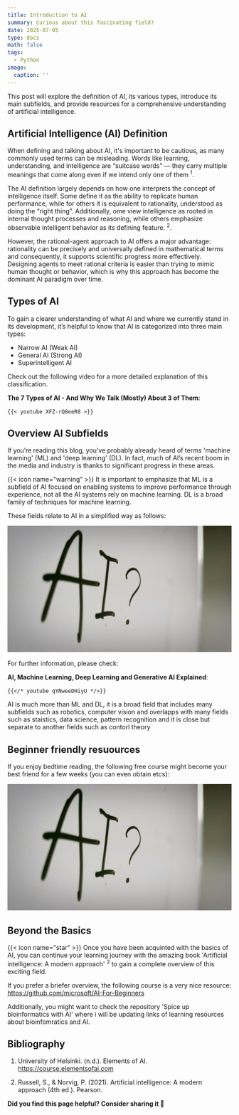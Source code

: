 ```yaml
---
title: Introduction to AI 
summary: Curious about this fascinating field?
date: 2025-07-05
type: docs
math: false
tags:
  - Python
image:
  caption: ''
---
```


This post will explore the definition of AI, its various types, introduce its main subfields, and provide resources for a comprehensive understanding of artificial intelligence.

## Artificial Intelligence (AI) Definition

When defining and talking about AI, it's important to be cautious, as many commonly used terms can be misleading. Words like learning, understanding, and intelligence are “suitcase words” — they carry multiple meanings that come along even if we intend only one of them <sup>1</sup>.

The AI definition largely depends on how one interprets the concept of intelligence itself. Some define it as the ability to replicate human performance, while for others it is equivalent to rationality, understood as doing the “right thing”. Additionally, ome view intelligence as rooted in internal thought processes and reasoning, while others emphasize observable intelligent behavior as its defining feature.
 <sup>2</sup>.

However, the rational-agent approach to AI offers a major advantage: rationality can be precisely and universally defined in mathematical terms and consequently, it supports scientific progress more effectively. Designing agents to meet rational criteria is easier than trying to mimic human thought or behavior, which is why this approach has become the dominant AI paradigm over time.

## Types of AI

To gain a clearer understanding of what AI and where we currently stand in its development, it’s helpful to know that AI is categorized into three main types:

- Narrow AI (Weak AI)
- General AI (Strong AI)
- Superintelligent AI

Check out the following video for a more detailed explanation of this classification.

**The 7 Types of AI - And Why We Talk (Mostly) About 3 of Them**:

    {{< youtube XFZ-rQ8eeR8 >}} 

## Overview AI Subfields

If you’re reading this blog, you’ve probably already heard of terms 'machine learning' (ML) and 'deep learning' (DL). In fact, much of AI’s recent boom in the media and industry is thanks to significant progress in these areas.

{{< icon name="warning" >}} It is important to emphasize that ML is a subfield of AI focused on enabling systems to improve performance through experience, not all the AI systems rely on machine learning. DL is a broad family of techniques for machine learning.

These fields relate to AI in a simplified way as follows:

![Alt text](featured.jpg)

For further information, please check:

**AI, Machine Learning, Deep Learning and Generative AI Explained**:

    {{</* youtube qYNweeDHiyU */>}} 


 AI is much more than ML and DL, it is a broad field that includes many subfields such as robotics, computer vision and overlapps with many fields such as staistics, data science, pattern recognition and it is close but separate to another fields such as contorl theory 
 
## Beginner friendly resuources

If you enjoy bedtime reading, the following free course might become your best friend for a few weeks (you can even obtain etcs): 

[![Elements of AI](featured.jpg)](https://course.elementsofai.com)


## Beyond the Basics 

{{< icon name="star" >}} Once you have been acquinted with the basics of AI, you can continue your learning journey with the amazing book 'Artificial intelligence: A modern approach' <sup>2</sup> to gain a complete overview of this exciting field.

If you prefer a briefer overview, the following course is a very nice resource: https://github.com/microsoft/AI-For-Beginners

Additionally, you might want to check the repository 'Spice up bioinformatics with AI' where i will be updating links of learning resources about bioinfomratics and AI. 

## Bibliography 

1. University of Helsinki. (n.d.). Elements of AI. https://course.elementsofai.com

2. Russell, S., & Norvig, P. (2021). Artificial intelligence: A modern approach (4th ed.). Pearson.


**Did you find this page helpful? Consider sharing it 🙌**
